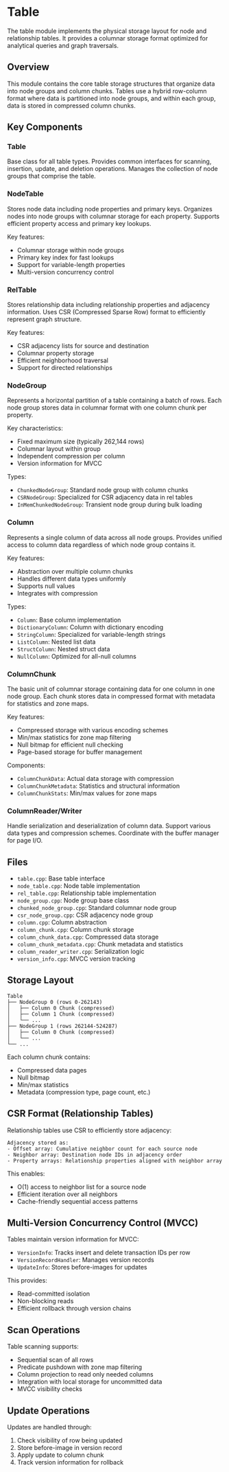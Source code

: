 # Table

The table module implements the physical storage layout for node and relationship tables. It provides a columnar storage format optimized for analytical queries and graph traversals.

## Overview

This module contains the core table storage structures that organize data into node groups and column chunks. Tables use a hybrid row-column format where data is partitioned into node groups, and within each group, data is stored in compressed column chunks.

## Key Components

### Table
Base class for all table types. Provides common interfaces for scanning, insertion, update, and deletion operations. Manages the collection of node groups that comprise the table.

### NodeTable
Stores node data including node properties and primary keys. Organizes nodes into node groups with columnar storage for each property. Supports efficient property access and primary key lookups.

Key features:
- Columnar storage within node groups
- Primary key index for fast lookups
- Support for variable-length properties
- Multi-version concurrency control

### RelTable
Stores relationship data including relationship properties and adjacency information. Uses CSR (Compressed Sparse Row) format to efficiently represent graph structure.

Key features:
- CSR adjacency lists for source and destination
- Columnar property storage
- Efficient neighborhood traversal
- Support for directed relationships

### NodeGroup
Represents a horizontal partition of a table containing a batch of rows. Each node group stores data in columnar format with one column chunk per property.

Key characteristics:
- Fixed maximum size (typically 262,144 rows)
- Columnar layout within group
- Independent compression per column
- Version information for MVCC

Types:
- `ChunkedNodeGroup`: Standard node group with column chunks
- `CSRNodeGroup`: Specialized for CSR adjacency data in rel tables
- `InMemChunkedNodeGroup`: Transient node group during bulk loading

### Column
Represents a single column of data across all node groups. Provides unified access to column data regardless of which node group contains it.

Key features:
- Abstraction over multiple column chunks
- Handles different data types uniformly
- Supports null values
- Integrates with compression

Types:
- `Column`: Base column implementation
- `DictionaryColumn`: Column with dictionary encoding
- `StringColumn`: Specialized for variable-length strings
- `ListColumn`: Nested list data
- `StructColumn`: Nested struct data
- `NullColumn`: Optimized for all-null columns

### ColumnChunk
The basic unit of columnar storage containing data for one column in one node group. Each chunk stores data in compressed format with metadata for statistics and zone maps.

Key features:
- Compressed storage with various encoding schemes
- Min/max statistics for zone map filtering
- Null bitmap for efficient null checking
- Page-based storage for buffer management

Components:
- `ColumnChunkData`: Actual data storage with compression
- `ColumnChunkMetadata`: Statistics and structural information
- `ColumnChunkStats`: Min/max values for zone maps

### ColumnReader/Writer
Handle serialization and deserialization of column data. Support various data types and compression schemes. Coordinate with the buffer manager for page I/O.

## Files

- `table.cpp`: Base table interface
- `node_table.cpp`: Node table implementation
- `rel_table.cpp`: Relationship table implementation
- `node_group.cpp`: Node group base class
- `chunked_node_group.cpp`: Standard columnar node group
- `csr_node_group.cpp`: CSR adjacency node group
- `column.cpp`: Column abstraction
- `column_chunk.cpp`: Column chunk storage
- `column_chunk_data.cpp`: Compressed data storage
- `column_chunk_metadata.cpp`: Chunk metadata and statistics
- `column_reader_writer.cpp`: Serialization logic
- `version_info.cpp`: MVCC version tracking

## Storage Layout

```
Table
├── NodeGroup 0 (rows 0-262143)
│   ├── Column 0 Chunk (compressed)
│   ├── Column 1 Chunk (compressed)
│   └── ...
├── NodeGroup 1 (rows 262144-524287)
│   ├── Column 0 Chunk (compressed)
│   └── ...
└── ...
```

Each column chunk contains:
- Compressed data pages
- Null bitmap
- Min/max statistics
- Metadata (compression type, page count, etc.)

## CSR Format (Relationship Tables)

Relationship tables use CSR to efficiently store adjacency:

```
Adjacency stored as:
- Offset array: Cumulative neighbor count for each source node
- Neighbor array: Destination node IDs in adjacency order
- Property arrays: Relationship properties aligned with neighbor array
```

This enables:
- O(1) access to neighbor list for a source node
- Efficient iteration over all neighbors
- Cache-friendly sequential access patterns

## Multi-Version Concurrency Control (MVCC)

Tables maintain version information for MVCC:

- `VersionInfo`: Tracks insert and delete transaction IDs per row
- `VersionRecordHandler`: Manages version records
- `UpdateInfo`: Stores before-images for updates

This provides:
- Read-committed isolation
- Non-blocking reads
- Efficient rollback through version chains

## Scan Operations

Table scanning supports:
- Sequential scan of all rows
- Predicate pushdown with zone map filtering
- Column projection to read only needed columns
- Integration with local storage for uncommitted data
- MVCC visibility checks

## Update Operations

Updates are handled through:
1. Check visibility of row being updated
2. Store before-image in version record
3. Apply update to column chunk
4. Track version information for rollback
